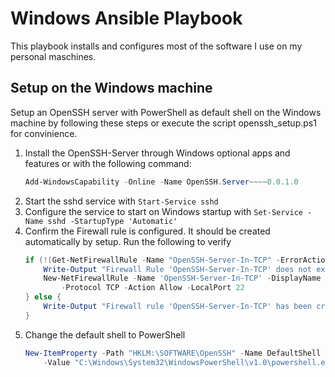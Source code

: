 # Windows Ansible Playbook

This playbook installs and configures most of the software I use on my personal maschines.

## Setup on the Windows machine

Setup an OpenSSH server with PowerShell as default shell on the Windows machine by following these steps or execute the script openssh_setup.ps1 for convinience.

1. Install the OpenSSH-Server through Windows optional apps and features or with the following command:
    ```powershell
    Add-WindowsCapability -Online -Name OpenSSH.Server~~~~0.0.1.0
    ```
2. Start the sshd service with `Start-Service sshd`
3. Configure the service to start on Windows startup with `Set-Service -Name sshd -StartupType 'Automatic'`
4. Confirm the Firewall rule is configured. It should be created automatically by setup. Run the following to verify
    ```powershell
    if (!(Get-NetFirewallRule -Name "OpenSSH-Server-In-TCP" -ErrorAction SilentlyContinue | Select-Object Name, Enabled)) {
        Write-Output "Firewall Rule 'OpenSSH-Server-In-TCP' does not exist, creating it..."
        New-NetFirewallRule -Name 'OpenSSH-Server-In-TCP' -DisplayName 'OpenSSH Server (sshd)' -Enabled True -Direction Inbound `
            -Protocol TCP -Action Allow -LocalPort 22
    } else {
        Write-Output "Firewall rule 'OpenSSH-Server-In-TCP' has been created and exists."
    }
    ```
5. Change the default shell to PowerShell
    ```powershell
    New-ItemProperty -Path "HKLM:\SOFTWARE\OpenSSH" -Name DefaultShell `
        -Value "C:\Windows\System32\WindowsPowerShell\v1.0\powershell.exe" -PropertyType String -Force
    ```
